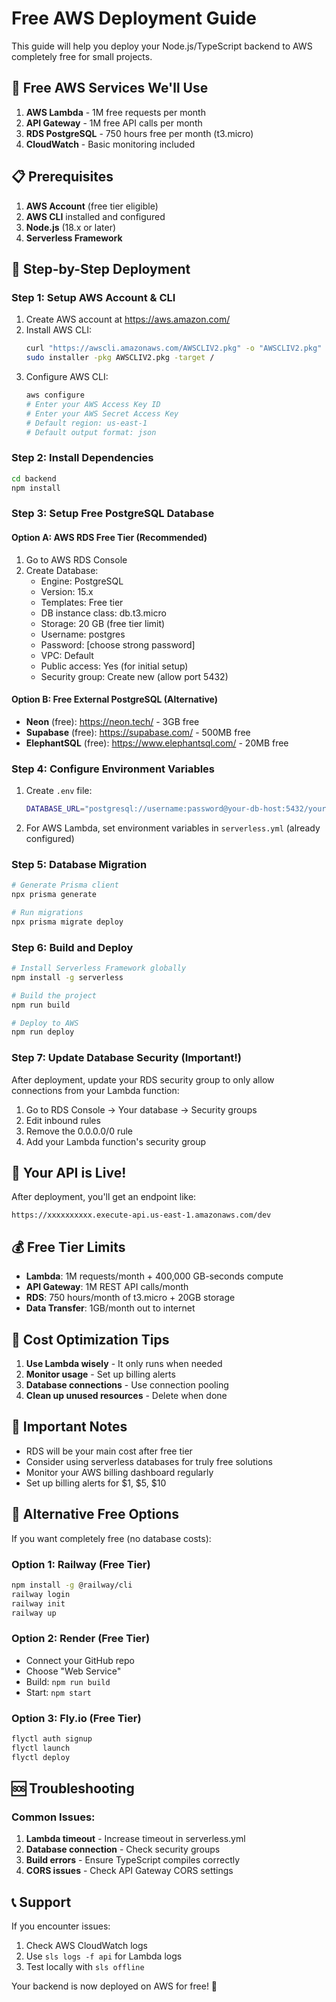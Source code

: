 # Free AWS Deployment Guide

This guide will help you deploy your Node.js/TypeScript backend to AWS completely free for small projects.

## 🎯 Free AWS Services We'll Use

1. **AWS Lambda** - 1M free requests per month
2. **API Gateway** - 1M free API calls per month  
3. **RDS PostgreSQL** - 750 hours free per month (t3.micro)
4. **CloudWatch** - Basic monitoring included

## 📋 Prerequisites

1. **AWS Account** (free tier eligible)
2. **AWS CLI** installed and configured
3. **Node.js** (18.x or later)
4. **Serverless Framework**

## 🚀 Step-by-Step Deployment

### Step 1: Setup AWS Account & CLI

1. Create AWS account at https://aws.amazon.com/
2. Install AWS CLI:
   ```bash
   curl "https://awscli.amazonaws.com/AWSCLIV2.pkg" -o "AWSCLIV2.pkg"
   sudo installer -pkg AWSCLIV2.pkg -target /
   ```
3. Configure AWS CLI:
   ```bash
   aws configure
   # Enter your AWS Access Key ID
   # Enter your AWS Secret Access Key
   # Default region: us-east-1
   # Default output format: json
   ```

### Step 2: Install Dependencies

```bash
cd backend
npm install
```

### Step 3: Setup Free PostgreSQL Database

#### Option A: AWS RDS Free Tier (Recommended)
1. Go to AWS RDS Console
2. Create Database:
   - Engine: PostgreSQL
   - Version: 15.x
   - Templates: Free tier
   - DB instance class: db.t3.micro
   - Storage: 20 GB (free tier limit)
   - Username: postgres
   - Password: [choose strong password]
   - VPC: Default
   - Public access: Yes (for initial setup)
   - Security group: Create new (allow port 5432)

#### Option B: Free External PostgreSQL (Alternative)
- **Neon** (free): https://neon.tech/ - 3GB free
- **Supabase** (free): https://supabase.com/ - 500MB free
- **ElephantSQL** (free): https://www.elephantsql.com/ - 20MB free

### Step 4: Configure Environment Variables

1. Create `.env` file:
   ```bash
   DATABASE_URL="postgresql://username:password@your-db-host:5432/your-db-name"
   ```

2. For AWS Lambda, set environment variables in `serverless.yml` (already configured)

### Step 5: Database Migration

```bash
# Generate Prisma client
npx prisma generate

# Run migrations
npx prisma migrate deploy
```

### Step 6: Build and Deploy

```bash
# Install Serverless Framework globally
npm install -g serverless

# Build the project
npm run build

# Deploy to AWS
npm run deploy
```

### Step 7: Update Database Security (Important!)

After deployment, update your RDS security group to only allow connections from your Lambda function:
1. Go to RDS Console → Your database → Security groups
2. Edit inbound rules
3. Remove the 0.0.0.0/0 rule
4. Add your Lambda function's security group

## 🎉 Your API is Live!

After deployment, you'll get an endpoint like:
```
https://xxxxxxxxxx.execute-api.us-east-1.amazonaws.com/dev
```

## 💰 Free Tier Limits

- **Lambda**: 1M requests/month + 400,000 GB-seconds compute
- **API Gateway**: 1M REST API calls/month  
- **RDS**: 750 hours/month of t3.micro + 20GB storage
- **Data Transfer**: 1GB/month out to internet

## 🔧 Cost Optimization Tips

1. **Use Lambda wisely** - It only runs when needed
2. **Monitor usage** - Set up billing alerts
3. **Database connections** - Use connection pooling
4. **Clean up unused resources** - Delete when done

## 🚨 Important Notes

- RDS will be your main cost after free tier
- Consider using serverless databases for truly free solutions
- Monitor your AWS billing dashboard regularly
- Set up billing alerts for $1, $5, $10

## 🔄 Alternative Free Options

If you want completely free (no database costs):

### Option 1: Railway (Free Tier)
```bash
npm install -g @railway/cli
railway login
railway init
railway up
```

### Option 2: Render (Free Tier)
- Connect your GitHub repo
- Choose "Web Service"
- Build: `npm run build`
- Start: `npm start`

### Option 3: Fly.io (Free Tier)
```bash
flyctl auth signup
flyctl launch
flyctl deploy
```

## 🆘 Troubleshooting

### Common Issues:
1. **Lambda timeout** - Increase timeout in serverless.yml
2. **Database connection** - Check security groups
3. **Build errors** - Ensure TypeScript compiles correctly
4. **CORS issues** - Check API Gateway CORS settings

## 📞 Support

If you encounter issues:
1. Check AWS CloudWatch logs
2. Use `sls logs -f api` for Lambda logs
3. Test locally with `sls offline`

Your backend is now deployed on AWS for free! 🎉 